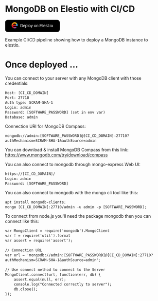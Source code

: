 # MongoDB on Elestio with CI/CD

<a href="https://dash.elest.io/deploy?source=cicd&social=dockerCompose&url=https://github.com/elestio-examples/mongodb"><img src="deploy-on-elestio.png" alt="Deploy on Elest.io" width="180px" /></a>

Example CI/CD pipeline showing how to deploy a MongoDB instance to elestio.

# Once deployed ...

You can connect to your server with any MongoDB client with those credentials:

    Host: [CI_CD_DOMAIN]
    Port: 27710
    Auth type: SCRAM-SHA-1
    Login: admin
    Password: [SOFTWARE_PASSWORD] (set in env var)
    Database: admin

Connection URI for MongoDB Compass: 

    mongodb://admin:[SOFTWARE_PASSWORD]@[CI_CD_DOMAIN]:27710?authMechanism=SCRAM-SHA-1&authSource=admin

You can download & install MongoDB Compass from this link:
https://www.mongodb.com/try/download/compass


You can also connect to mongodb through mongo-express Web UI:

    https://[CI_CD_DOMAIN]/
    Login: admin
    Password: [SOFTWARE_PASSWORD]

You can also connect to mongodb with the mongo cli tool like this:

    apt install mongodb-clients;
    mongo [CI_CD_DOMAIN]:27710/admin -u admin -p [SOFTWARE_PASSWORD];


To connect from node.js you'll need the package mongodb then you can connect like this:

    var MongoClient = require('mongodb').MongoClient
    var f = require('util').format
    var assert = require('assert');

    // Connection URL
    var url = 'mongodb://admin:[SOFTWARE_PASSWORD]@[CI_CD_DOMAIN]:27710?authMechanism=SCRAM-SHA-1&authSource=admin';

    // Use connect method to connect to the Server
    MongoClient.connect(url, function(err, db) {
        assert.equal(null, err);
        console.log("Connected correctly to server");
        db.close();
    });

